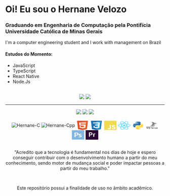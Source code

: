 # Oi! Eu sou o Hernane Velozo

### Graduando em Engenharia de Computação pela Pontifícia Universidade Católica de Minas Gerais
I'm a computer engineering student and I work with management on Brazil


#### Estudos do Momento: 
* JavaScript
* TypeScript
* React Native
* Node.Js
<br>
<div align="center" <a href="https://github.com/hernanevelozo">
<img height="180em" src="https://github-readme-stats.vercel.app/api?username=hernanevelozo&amp;show_icons=true&amp;theme=chartreuse-white&amp;include_all_commits=true&amp;count_private=true" style="max-width: 100%;">
<img height="180em" src="https://github-readme-stats.vercel.app/api/top-langs/?username=hernanevelozo&layout=compact&langs_count=7&theme=white"> </a>
</a></div></div>
<hr>
<!-- Gmail -->
<div align="center">
<a href="https://github.com/hernanevelozo"> 
<a href="mailto:hernane.rosa@sga.pucminas.br"><img src="https://camo.githubusercontent.com/927d6b3961fa048ff7303daf291cb5869dfa25018997cf8c1373c2f6a85b1458/68747470733a2f2f696d672e736869656c64732e696f2f62616467652f2d476d61696c2d2532333333333f7374796c653d666f722d7468652d6261646765266c6f676f3d676d61696c266c6f676f436f6c6f723d7768697465" data-canonical-src="https://img.shields.io/badge/-Gmail-%23333?style=for-the-badge&amp;logo=gmail&amp;logoColor=white" style="max-width: 100%;"></a>
 <!-- LinkedIn -->
<a href="https://www.linkedin.com/in/hernane-velozo-0bb43b76" rel="nofollow"><img src="https://camo.githubusercontent.com/c00f87aeebbec37f3ee0857cc4c20b21fefde8a96caf4744383ebfe44a47fe3f/68747470733a2f2f696d672e736869656c64732e696f2f62616467652f2d4c696e6b6564496e2d2532333030373742353f7374796c653d666f722d7468652d6261646765266c6f676f3d6c696e6b6564696e266c6f676f436f6c6f723d7768697465" data-canonical-src="https://img.shields.io/badge/-LinkedIn-%230077B5?style=for-the-badge&amp;logo=linkedin&amp;logoColor=white" style="max-width: 100%;"></a> 
<!-- Instagram -->
<a href="https://www.instagram.com/hernanevelozo/" target="_blank"><img src="https://img.shields.io/badge/-Instagram-%23E4405F?style=for-the-badge&logo=instagram&logoColor=white" target="_blank"></a>
</div>
  <div align="center" style="display: inline_block"><br>
  <img align="center" alt="Hernane-C" height="30" width="40" src="https://cdn.jsdelivr.net/gh/devicons/devicon/icons/c/c-original.svg">
  <img align="center" alt="Hernane-Cpp" height="30" width="40" src="https://cdn.jsdelivr.net/gh/devicons/devicon/icons/cplusplus/cplusplus-original.svg"> 
  <img align="center" alt="Hernane-HTML" height="30" width="40" src="https://raw.githubusercontent.com/devicons/devicon/master/icons/html5/html5-original.svg">
  <img align="center" alt="Hernane-CSS" height="30" width="40" src="https://raw.githubusercontent.com/devicons/devicon/master/icons/css3/css3-original.svg">
  <img align="center" alt="Hernane-Js" height="30" width="40" src="https://raw.githubusercontent.com/devicons/devicon/master/icons/javascript/javascript-plain.svg"> 
  <img align="center" alt="Hernane-React" height="30" width="40" src="https://raw.githubusercontent.com/devicons/devicon/master/icons/react/react-original.svg"> 
  <img align="center" alt="Hernane-Python" height="30" width="40" src="https://raw.githubusercontent.com/devicons/devicon/master/icons/python/python-original.svg">
  <img align="center" alt="Hernane-Sqlserver" height="30" width="40" src="https://github.com/devicons/devicon/blob/master/icons/microsoftsqlserver/microsoftsqlserver-plain-wordmark.svg">
 <img align="center" alt="Hernane-Photoshop" height="30" width="40" src="https://github.com/devicons/devicon/blob/master/icons/photoshop/photoshop-plain.svg">
 <img align="center" alt="Hernane-PremierePro" height="30" width="40" src="https://github.com/devicons/devicon/blob/master/icons/premierepro/premierepro-plain.svg">
</div><br>
<P align="center">"Acredito que a tecnologia é fundamental nos dias de hoje e espero conseguir contribuir com o desenvolvimento humano a partir do meu conhecimento, sendo motor de mudança social e poder impactar pessoas a partir do meu trabalho."</P>
<br>
<P align="center">Este repositório possui a finalidade de uso no âmbito acadêmico.</P>
